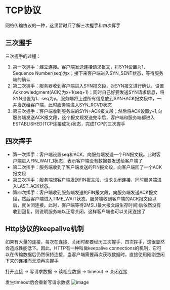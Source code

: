 # TCP协议
网络传输协议的一种，这里暂时只了解三次握手和四次挥手
## 三次握手
三次握手的过程：
1. 第一次握手：建立连接。客户端发送连接请求报文，将SYN设置为1、Sequence Number(seq)为x；接下来客户端进入SYN_SENT状态，等待服务端的确认
2. 第二次握手：服务器收到客户端进入SYN报文段，对SYN报文进行确认，设置Acknowledgment(ACK)为x+1(seq+1)；同时自己好要发送SYN请求信息，将SYN设置为1、seq为y。服务端将上述所有信息放到SYN+ACK报文段中，一并发送给客户端，此时服务端进入SYN_RCVD状态
3. 第三次握手：客户端收到服务端的SYN+ACK报文段；然后将ACK设置y+1,向服务端发送ACK报文段，这个报文段发送完毕后，客户端和服务端都进入ESTABLISHED(TCP连接成功)状态，完成TCP的三次握手


## 四次挥手
- 第一次挥手：客户端设置seq和ACK，向服务端发送一个FIN报文段。此时客户端进入FIN_WAIT_1状态，表示客户端没有数据要发送给客户端了
- 第二次挥手：服务端收到了客户端发送的FIN报文段，向客户端回了一个ACK报文段
- 第三次挥手：服务端想客户端发送FIN报文段，请求关闭连接，同时服务端进入LAST_ACK状态。
- 第四次挥手：客户端收到服务端发送的FIN报文段，向服务端发送ACK报文段，然后客户端进入TIME_WAIT状态。服务端收到客户端的ACK报文段以后，就关闭连接。此时，客户端等待2MSL(最大报文段生存时间)后依然没有收到回复，则说明服务端以正常关闭，这样客户端也可以关闭连接了


## Http协议的keepalive机制
如果有大量的连接，每次在连接、关闭时都要经历三次握手、四次挥手，这很显然会造成性能低下。因此，HTTP有一种叫做keepalive connections的机制，它可以在传输数据后仍然保持连接，当客户端需要再次获取数据时，直接使用刚刚空闲下来的连接而无须再次握手

打开连接 -> 写请求数据 -> 读相应数据 -> timeout -> 关闭连接

发生timeout后会重新写请求数据 ![image](http://note.youdao.com/yws/res/4956/WEBRESOURCE7633a30fa4292d8addd4b6466055d4af)